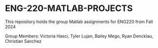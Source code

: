 # ENG-220-MATLAB-PROJECTS

This repository holds the group Matlab assignments for ENG220 from Fall 2024

Group Members:
Victoria Hasci, Tyler Lujan, Bailey Mego, Ryan Dencklau, Christian Sanchez
